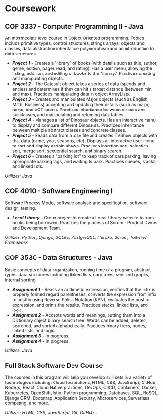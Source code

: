 # Coursework
## COP 3337 - Computer Programming II - Java 
An intermediate level course in Object Oriented programming. Topics include primitive types, control structures, strings arrays, objects and classes, data abstraction inheritance polymorphism and an introduction to data structures.
- **_Project 1_** - Creates a "library" of books (with details such as title, author, genre, edition, pages read, and rating). Has a user menu, allowing the listing, addition, and editing of books to the "library." Practices creating and manipulating objects.
- **_Project 2_** - The Catapult object takes a series of data (speeds and angles) and determines if they can hit a target distance (between min and max). Practices manipulating data in object ArrayLists.
- **_Project 3_** - Creates and manipulates Major objects (such as English, Math, Business) accepting and updating their details (such as major, name, and ACT score). Practices inheritance between classes and subclasses, and manipulating and returning data tables.
- **_Project 4_** - Manages a list of Dinosaur objects. Has an interactive manu to display and compare different Dinosaurs. Practices inheritance between multiple abstract classes and concrete classes.
- **_Project 5_** - Reads data from a .csv file and creates TVShow objects with that data (name, year, seasons, etc). Displays an interactive user menu to sort and display certain shows. Practices insertion sort, selection sort, merge sort, sequential search, and binary search.
- **_Project 6_** - Creates a "parking lot" to keep track of cars parking, having appropriate parking tags, and waiting to park. Practices queues, stacks, and linked lists.

_Utilizes: Java_

## COP 4010 - Software Engineering I
Software Process Model, software analysis and specification, software design, testing.
- **_Local Library_** - Group project to create a Local Library website to track books being borrowed. Practices the process of Scrum - Product Owner and Development Team.

_Utilizes: Python, Django, SQLite, PostgreSQL, Heroku, Scrum, Tailwind Framework_

## COP 3530 - Data Structures - Java
Basic concepts of data organization, running time of a program, abstract types, data structures including linked lists, nary trees, sets and graphs, internal sorting.
- **_Assignment 1_** - Reads an arithmetic expression, verifies that the infix is properly formed regard parentheses, converts the expression from infix to postfix using Reverse Polish Notation (RPN), evaluates the postfix expression, and prints the results. Practices stacks, linked lists, and logic.
- **_Assignment 2_** - Accepts words and meanings, putting them into a Dictionary object binary search tree. Words can be added, deleted, searched, and sorted alphabetically. Practices binary trees, nodes, linked lists, and logic.
- **_Assignment 3_** - In progress.
- **_Assignment 4_** - In progress.

_Utilizes: Java_

## Full Stack Software Dev Course
The courses in this program will help you develop skill sets in a variety of technologies including: Cloud foundations, HTML, CSS, JavaScript, GitHub, Node.js, React, Cloud Native practices, DevOps, CI/CD, Containers, Docker, Kubernetes, OpenShift, Istio, Python programming, Databases, SQL, NoSQL, Django ORM, Bootstrap, Application Security, Microservices, Serverless computing, and more. 

_Utilizes: HTML, CSS, JavaScript, Git, GitHub..._
